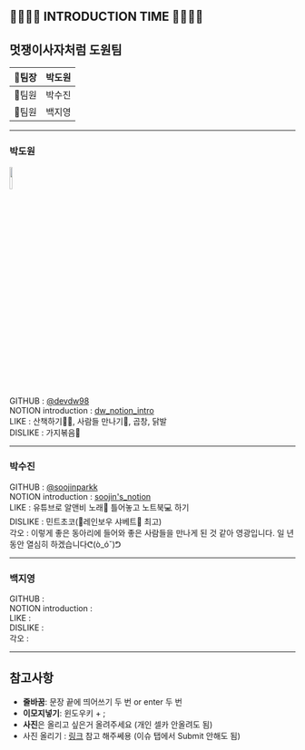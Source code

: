 👨‍👩‍👧‍👦 INTRODUCTION TIME 👨‍👩‍👧‍👦
---------------------------

## 멋쟁이사자처럼 도원팀  

|🐥팀장|박도원|
|:---:|:---:|
|🐣팀원|박수진|
|🐣팀원|백지영|

----------------

### 박도원   
<img src="https://user-images.githubusercontent.com/48977911/79438933-28776700-800f-11ea-99fb-81e6fed5cedf.gif" width="10%">

GITHUB : [@devdw98](https://github.com/devdw98)  
NOTION introduction :  [dw_notion_intro](https://www.notion.so/INTRO-fdb825c169084928b554711fccfac855)  
LIKE : 산책하기🏃‍♀️, 사람들 만나기🍻, 곱창, 닭발  
DISLIKE : 가지볶음🍆

---------------------
### 박수진  
GITHUB : [@soojinparkk](https://github.com/soojinparkk)  
NOTION introduction : [soojin's_notion](https://www.notion.so/SOOJIN-s-9afdd65e447b492d84489d832e5a1d45)  
LIKE : 유튜브로 알앤비 노래🎵 틀어놓고 노트북💻 하기  
DISLIKE : 민트초코(🧡레인보우 샤베트💛 최고)  
각오 : 이렇게 좋은 동아리에 들어와 좋은 사람들을 만나게 된 것 같아 영광입니다. 일 년 동안 열심히 하겠습니다ᕦ(ò_óˇ)ᕤ  

---------------
### 백지영  
GITHUB :  
NOTION introduction :  
LIKE :  
DISLIKE :  
각오 :  

----------------

참고사항
--------
* **줄바꿈**: 문장 끝에 띄어쓰기 두 번 or enter 두 번  
* **이모지넣기**: 윈도우키 + ;  
* **사진**은 올리고 싶은거 올려주세요 (개인 셀카 안올려도 됨)  
* 사진 올리기 : [링크](https://hanee24.github.io/2017/12/21/how-to-upload-image-with-github-readme/ ) 참고 해주쎄용 (이슈 탭에서 Submit 안해도 됨)
